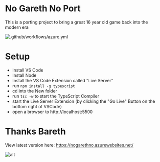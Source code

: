 # No Gareth No Port
This is a porting project to bring a great 16 year old game back into the modern era

![.github/workflows/azure.yml](https://github.com/nbarkhina/nogarethno/workflows/.github/workflows/azure.yml/badge.svg)

# Setup

- Install VS Code
- Install Node
- Install the VS Code Extension called "Live Server"
- run `npm install -g typescript`
- cd into the New folder
- run `tsc -w` to start the TypeScript Compiler
- start the Live Server Extension
  (by clicking the "Go Live" Button on the bottom right of VSCode)
- open a browser to http://localhost:5500



# Thanks Bareth
View latest version here: https://nogarethno.azurewebsites.net/


![alt](./Old/no%20gareth%20no/Images/win.bmp)

